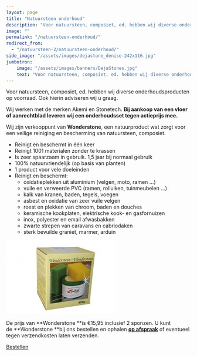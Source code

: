 ```yaml
---
layout: page
title: "Natuursteen onderhoud"
description: "Voor natuursteen, composiet, ed. hebben wij diverse onderhoudsproducten op voorraad. Ook hierin adviseren wij u graag."
image: ""
permalink: "/natuursteen-onderhoud/"
redirect_from:
  - "/natuursteen-2/natuursteen-onderhoud/"
side_image: "/assets/images/dejastone_denise-242x116.jpg"
jumbotron:
    image: "/assets/images/banners/DejaStones.jpg"
    text: "Voor natuursteen, composiet, ed. hebben wij diverse onderhoudsproducten." 
---
```

Voor natuursteen, composiet, ed. hebben wij diverse onderhoudsproducten op voorraad. Ook hierin adviseren wij u graag.

Wij werken met de merken Akemi en Stonetech. **Bij aankoop van een vloer of aanrechtblad leveren wij een onderhoudsset tegen actieprijs mee.**

Wij zijn verkooppunt van **Wonderstone**, een natuurproduct wat zorgt voor een veilige reiniging en bescherming van natuursteen, composiet.

*   Reinigt en beschermt in één keer
*   Reinigt 1001 materialen zonder te krassen
*   Is zeer spaarzaam in gebruik. 1,5 jaar bij normaal gebruik
*   100% natuurvriendelijk (op basis van planten)
*   1 product voor vele doeleinden
*   Reinigt en beschermt:
    *   oxidatieplekken uit aluminium (velgen, moto, ramen …)
    *   vuile en verweerde PVC (ramen, rolluiken, tuinmeubelen …)
    *   kalk van kranen, baden, tegels, voegen
    *   asbest en oxidatie van zeer vuile velgen
    *   roest en plekken van chroom, baden en douches
    *   keramische kookplaten, elektrische kook- en gasfornuizen
    *   inox, polyester en email afwasbakken
    *   zwarte strepen van caravans en cabriodaken
    *   sterk bevuilde graniet, marmer, arduin

[![wonderstone-wondersteen-onderhoud-natuursteen](/assets/images/2015/02/wonderstone-wondersteen-onderhoud-natuursteen-300x200.jpg)](/contact)

De prijs van **Wonderstone **is €15,95 inclusief 2 sponzen. U kunt de **Wonderstone **bij ons bestellen en ophalen **[op afspraak](/contact/)** of eventueel tegen verzendkosten laten verzenden.

[Bestellen](/contact/)
